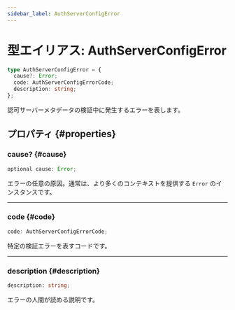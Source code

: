 ```yaml
---
sidebar_label: AuthServerConfigError
---
```


# 型エイリアス: AuthServerConfigError

```ts
type AuthServerConfigError = {
  cause?: Error;
  code: AuthServerConfigErrorCode;
  description: string;
};
```

認可サーバーメタデータの検証中に発生するエラーを表します。

## プロパティ {#properties}

### cause? {#cause}

```ts
optional cause: Error;
```

エラーの任意の原因。通常は、より多くのコンテキストを提供する `Error` のインスタンスです。

***

### code {#code}

```ts
code: AuthServerConfigErrorCode;
```

特定の検証エラーを表すコードです。

***

### description {#description}

```ts
description: string;
```

エラーの人間が読める説明です。
